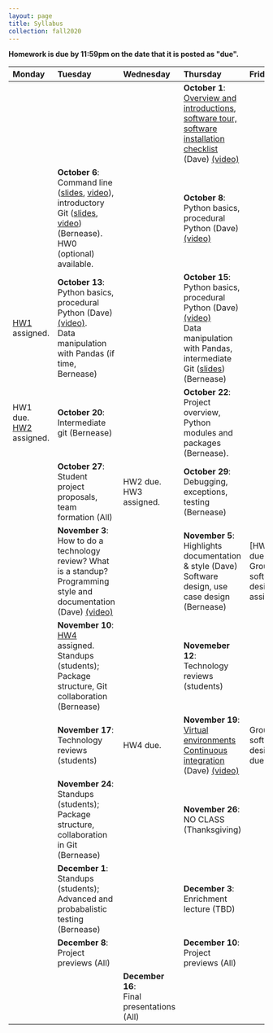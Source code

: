 ```yaml
---
layout: page
title: Syllabus
collection: fall2020
---
```


**Homework is due by 11:59pm on the date that it is posted as "due".**

| Monday | Tuesday | Wednesday | Thursday | Friday | Resources |
|:---|:---|:---|:---|:---|:---|
| | | | **October 1**:<br>[Overview and introductions](https://github.com/UWSEDS/LectureNotes/raw/master/week_1/Course%20Introduction.pptx), [software tour, software installation checklist](http://uwseds.github.io/software.html) (Dave) [(video)](https://washington.zoom.us/rec/play/oLRQrbxXgArTLWQJk8qRSnURAeywzV8_ylSV3E0bbKl19f7v7jmmbrqJDfYKKU2VxiXt9cu07Mjbsfk.1Q1RWXuXCGWlyQ3s) | | [Learning Linux Commands](http://linuxcommand.org/lc3_learning_the_shell.php); [A Whirlwind Tour of Python](https://jakevdp.github.io/WhirlwindTourOfPython/) |
| | **October 6**:<br>Command line ([slides](https://github.com/UWSEDS/lecture-materials/raw/master/02_commandline_git/02_CommandLine_Git.pdf), [video](https://uw.hosted.panopto.com/Panopto/Pages/Viewer.aspx?id=650838c9-5ed1-4253-816c-ac4c0132d4bd)), introductory Git ([slides](https://github.com/UWSEDS/lecture-materials/raw/master/02_commandline_git/02_CommandLine_Git.pdf), [video](https://uw.hosted.panopto.com/Panopto/Pages/Viewer.aspx?id=970aa51d-24fc-4c5e-a527-ac4c01423bc0)) (Bernease). HW0 (optional) available. | | **October 8**:<br>Python basics, procedural Python (Dave) [(video)](https://uw.hosted.panopto.com/Panopto/Pages/Viewer.aspx?id=f51402b3-87e6-4c75-a1c9-ac530131623a) | | |
| [HW1](https://classroom.github.com/a/Gs24yH88) assigned. | **October 13**:<br>Python basics, procedural Python (Dave) [(video)](https://uw.hosted.panopto.com/Panopto/Pages/Viewer.aspx?id=f51402b3-87e6-4c75-a1c9-ac530131623a).<br>Data manipulation with Pandas (if time, Bernease) | | **October 15**:<br>Python basics, procedural Python (Dave) [(video)](https://uw.hosted.panopto.com/Panopto/Pages/Viewer.aspx?id=2a08e9e7-34a4-4fa0-a375-ac5501313b89)<br>Data manipulation with Pandas, intermediate Git ([slides](https://github.com/UWSEDS/lecture-materials/raw/master/05_pandas_more_git/intermediate_git.pdf)) (Bernease) | | [Guided Pandas notebook (helpful for HW1)](https://raw.githubusercontent.com/UWSEDS/lecture-materials/master/05_pandas_more_git/data_manipulation.ipynb) <br>[Python Data Science Handbook](https://jakevdp.github.io/PythonDataScienceHandbook/)|
| HW1 due.<br>[HW2](https://classroom.github.com/a/HiNYVALV) assigned. | **October 20**:<br>Intermediate git (Bernease) | | **October 22**:<br>Project overview, Python modules and packages (Bernease). | | [Projects](http://uwseds.github.io/projects.html)<br>[Real Python on imports](https://realpython.com/absolute-vs-relative-python-imports/) |
| | **October 27**:<br>Student project proposals, team formation (All) | HW2 due.<br>HW3 assigned. | **October 29**:<br>Debugging, exceptions, testing (Bernease) | | |
| | **November 3**:<br>How to do a technology review?  What is a standup?<br>Programming style and documentation (Dave) [(video)](https://uw.hosted.panopto.com/Panopto/Pages/Viewer.aspx?id=a7a08260-0be4-4994-8ff8-ac68012be765) | | **November 5**:<br>Highlights documentation & style (Dave)<br>Software design, use case design (Bernease) | [HW3] due.<br>Group software design assigned. | [PEP8](https://www.python.org/dev/peps/pep-0008/)<br>[Google Python Style Guide](http://google.github.io/styleguide/pyguide.html) |
| | **November 10**:<br>[HW4](https://classroom.github.com/a/0Z1RclmK) assigned.<br>Standups (students); Package structure, Git collaboration (Bernease) | | **Novemeber 12**:<br>Technology reviews (students) | | |
| | **November 17**:<br>Technology reviews (students) | HW4 due.  | **November 19**:<br> [Virtual environments](https://github.com/UWSEDS/lecture-materials/blob/master/10_virtual_envs_and_continuous_integration/virtual_environments.pptx?raw=true) <br> [Continuous integration](https://github.com/UWSEDS/lecture-materials/blob/master/10_continious_integration/continous_integration.pptx?raw=true) (Dave) [(video)]()  | Group software design due. | Examples: [simple pip](https://github.com/dacb/codebase), [simple conda](https://github.com/dacb/codebase_conda), [complex kitchen sink](https://github.com/uwescience/shablona) |
| | **November 24**:<br>Standups (students); Package structure, collaboration in Git (Bernease) | | **November 26**:<br>NO CLASS (Thanksgiving) | | |
| | **December 1**:<br>Standups (students); Advanced and probabalistic testing (Bernease) | | **December 3**:<br>Enrichment lecture (TBD) | | |
| | **December 8**:<br>Project previews (All) | | **December 10**:<br>Project previews (All) | | |
| | | **December 16**:<br>Final presentations (All) | | |
